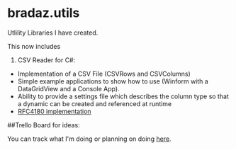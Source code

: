 # bradaz.utils
Utlility Libraries I have created.

This now includes

1. CSV Reader for C#:
  * Implementation of a CSV File (CSVRows and CSVColumns)
  * Simple example applications to show how to use (Winform with a DataGridView and a Console App).
  * Ability to provide a settings file which describes the column type so that a dynamic can be created and referenced at runtime
  * [RFC4180 implementation](https://tools.ietf.org/html/rfc4180)


##Trello Board for ideas:

You can track what I'm doing or planning on doing [here](https://trello.com/b/JTvVlc84/csvreader).

